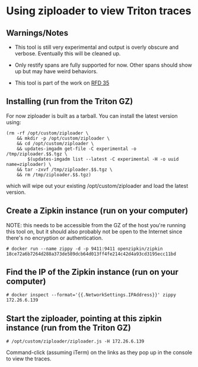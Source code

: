 # Using ziploader to view Triton traces

## Warnings/Notes

 * This tool is still very experimental and output is overly obscure and
   verbose. Eventually this will be cleaned up.

 * Only restify spans are fully supported for now. Other spans should show up
   but may have weird behaviors.

 * This tool is part of the work on [RFD 35](https://github.com/joyent/rfd/tree/master/rfd/0035)

## Installing (run from the Triton GZ)

For now ziploader is built as a tarball. You can install the latest version using:

```
(rm -rf /opt/custom/ziploader \
    && mkdir -p /opt/custom/ziploader \
    && cd /opt/custom/ziploader \
    && updates-imgadm get-file -C experimental -o /tmp/ziploader.$$.tgz \
        $(updates-imgadm list --latest -C experimental -H -o uuid name=ziploader) \
    && tar -zxvf /tmp/ziploader.$$.tgz \
    && rm /tmp/ziploader.$$.tgz)
```

which will wipe out your existing /opt/custom/ziploader and load the latest version.

## Create a Zipkin instance (run on your computer)

NOTE: this needs to be accessible from the GZ of the host you're running this
tool on, but it should also probably not be open to the Internet since there's
no encryption or authentication.

```
# docker run --name zippy -d -p 9411:9411 openzipkin/zipkin
18ce72a6b7264d288a373de589dcb64d013ff4fe214c42d4a93cd3195ecc11bd
```

## Find the IP of the Zipkin instance (run on your computer)

```
# docker inspect --format='{{.NetworkSettings.IPAddress}}' zippy
172.26.6.139
```

## Start the ziploader, pointing at this zipkin instance (run from the Triton GZ)

```
# /opt/custom/ziploader/ziploader.js -H 172.26.6.139
```

Command-click (assuming iTerm) on the links as they pop up in the console to
view the traces.

